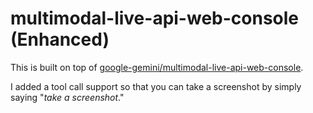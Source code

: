 # multimodal-live-api-web-console (Enhanced)

This is built on top of [google-gemini/multimodal-live-api-web-console](https://github.com/google-gemini/multimodal-live-api-web-console/tree/main).

I added a tool call support so that you can take a screenshot by simply saying "_take a screenshot_."